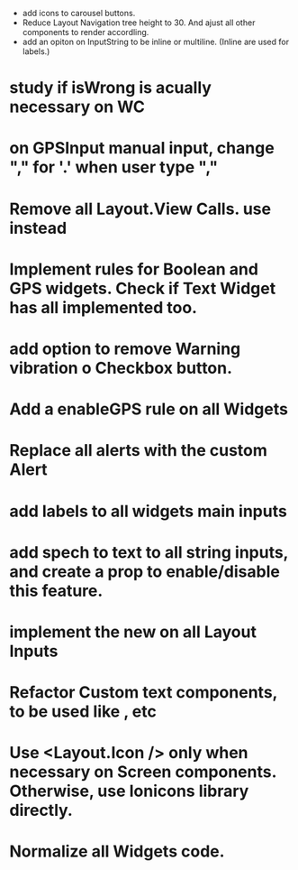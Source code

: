 - add icons to carousel buttons.
- Reduce Layout Navigation tree height to 30. And ajust all other components to render accordling.
- add an opiton on InputString to be inline or multiline. (Inline are used for labels.)

# study if isWrong is acually necessary on WC

# on GPSInput manual input, change "," for '.' when user type ","

# Remove all Layout.View Calls. use <View /> instead

# Implement rules for Boolean and GPS widgets. Check if Text Widget has all implemented too.

# add option to remove Warning vibration o Checkbox button.

# Add a enableGPS rule on all Widgets

# Replace all alerts with the custom Alert

# add labels to all widgets main inputs

# add spech to text to all string inputs, and create a prop to enable/disable this feature.

# implement the new <InputRoot /> on all Layout Inputs

# Refactor Custom text components, to be used like <Text p />, <Text h1 /> etc

# Use <Layout.Icon /> only when necessary on Screen components. Otherwise, use Ionicons library directly.

# Normalize all Widgets code.